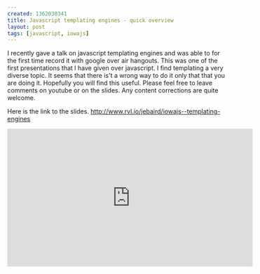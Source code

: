 ```yaml
--- 
created: 1362030341
title: Javascript templating engines - quick overview
layout: post
tags: [javascript, iowajs]
---
```

<p>I recently gave a talk on javascript templating engines and was able to for the first time record it with google over air hangouts. This was one of the first presentations that I have given over javascript. I find templating a very diverse topic. It seems that there is't a wrong way to do it only that that you are doing it. Hopefully you will find this useful. Please feel free to leave comments on youtube or on the slides. Any content corrections are quite welcome.</p>
<p>Here is the link to the slides. <a target="_blank" href="http://www.rvl.io/jebaird/iowajs--templating-engines">http://www.rvl.io/jebaird/iowajs--templating-engines</a></p>
<p><iframe width="560" height="315" frameborder="0" src="http://www.youtube.com/embed/6R9TZgWjB8M" allowfullscreen=""></iframe><br />
&nbsp;</p>
<p>&nbsp;</p>
